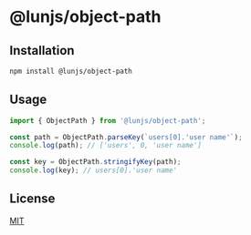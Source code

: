 # @lunjs/object-path

## Installation

```sh
npm install @lunjs/object-path
```

## Usage

```js
import { ObjectPath } from '@lunjs/object-path';

const path = ObjectPath.parseKey(`users[0].'user name'`);
console.log(path); // ['users', 0, 'user name']

const key = ObjectPath.stringifyKey(path);
console.log(key); // users[0].'user name'
```

## License

[MIT](LICENSE)
